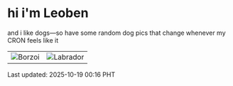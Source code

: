 # hi i'm Leoben

and i like dogs—so have some random dog pics that change whenever my CRON feels like it

|  |  |
|--------|----------|
| ![Borzoi](https://random-dog-vercel.vercel.app/api/random-borzoi?v=1760804188) | ![Labrador](https://random-dog-vercel.vercel.app/api/random-labrador?v=1760804188) |

Last updated: 2025-10-19 00:16 PHT
